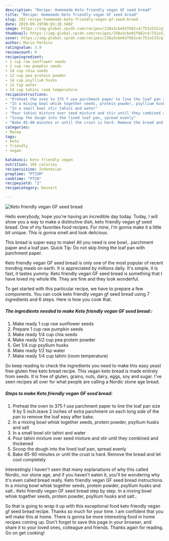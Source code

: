 ```yaml
---
description: "Recipe: Homemade Keto friendly vegan GF seed bread"
title: "Recipe: Homemade Keto friendly vegan GF seed bread"
slug: 382-recipe-homemade-keto-friendly-vegan-gf-seed-bread
date: 2019-09-19T06:03:20.340Z
image: https://img-global.cpcdn.com/recipes/238a3cbe81f662c4/751x532cq70/keto-friendly-vegan-gf-seed-bread-recipe-main-photo.jpg
thumbnail: https://img-global.cpcdn.com/recipes/238a3cbe81f662c4/751x532cq70/keto-friendly-vegan-gf-seed-bread-recipe-main-photo.jpg
cover: https://img-global.cpcdn.com/recipes/238a3cbe81f662c4/751x532cq70/keto-friendly-vegan-gf-seed-bread-recipe-main-photo.jpg
author: Mario Perkins
ratingvalue: 3.9
reviewcount: 9
recipeingredient:
- 1 cup raw sunflower seeds
- 1 cup raw pumpkin seeds
- 14 cup chia seeds
- 12 cup pea protein powder
- 14 cup psyllium husks
- 12 tsp water
- 14 cup tahini room temperature
recipeinstructions:
- "Preheat the oven to 375 f use parchment paper to line the loaf pan size 9 by 5 inch.leave 2 inches of extra parchment on each long side of the pan to remove the loaf easy after bake."
- "In a mixing bowl whisk together seeds, protein powder, psyllium husks and salt"
- "In a small bowl stir tahini and water"
- "Pour tahini mixture over seed mixture and stir until they combined and thickened"
- "Scoop the dough into the lined loaf pan, spread evenly"
- "Bake 85-90 minutes or until the crust is hard. Remove the bread and let cool completely"
categories:
- Resep
tags:
- keto
- friendly
- vegan

katakunci: keto friendly vegan
nutrition: 165 calories
recipecuisine: Indonesian
preptime: "PT33M"
cooktime: "PT2H"
recipeyield: "2"
recipecategory: Dessert

---
```



![Keto friendly vegan GF seed bread](https://img-global.cpcdn.com/recipes/238a3cbe81f662c4/751x532cq70/keto-friendly-vegan-gf-seed-bread-recipe-main-photo.jpg)

Hello everybody, hope you're having an incredible day today. Today, I will show you a way to make a distinctive dish, keto friendly vegan gf seed bread. One of my favorites food recipes. For mine, I'm gonna make it a little bit unique. This is gonna smell and look delicious.

This bread is super easy to make! All you need is one bowl,. parchment paper and a loaf pan. Quick Tip: Do not skip lining the loaf pan with parchment paper.

Keto friendly vegan GF seed bread is only one of the most popular of recent trending meals on earth. It is appreciated by millions daily. It's simple, it is fast, it tastes yummy. Keto friendly vegan GF seed bread is something that I have loved my whole life. They are fine and they look wonderful.


To get started with this particular recipe, we have to prepare a few components. You can cook keto friendly vegan gf seed bread using 7 ingredients and 6 steps. Here is how you cook that.

##### The ingredients needed to make Keto friendly vegan GF seed bread::

1. Make ready 1 cup raw sunflower seeds
1. Prepare 1 cup raw pumpkin seeds
1. Make ready 1/4 cup chia seeds
1. Make ready 1/2 cup pea protein powder
1. Get 1/4 cup psyllium husks
1. Make ready 1/2 tsp water
1. Make ready 1/4 cup tahini (room temperature)


So keep reading to check the ingredients you need to make this easy yeast free gluten free keto bread recipe. This vegan keto bread is made entirely from seeds. It is free of gluten, grains, nuts, dairy, eggs, soy and sugar. I&#39;ve seen recipes all over for what people are calling a Nordic stone age bread. 

##### Steps to make Keto friendly vegan GF seed bread:

1. Preheat the oven to 375 f use parchment paper to line the loaf pan size 9 by 5 inch.leave 2 inches of extra parchment on each long side of the pan to remove the loaf easy after bake.
1. In a mixing bowl whisk together seeds, protein powder, psyllium husks and salt
1. In a small bowl stir tahini and water
1. Pour tahini mixture over seed mixture and stir until they combined and thickened
1. Scoop the dough into the lined loaf pan, spread evenly
1. Bake 85-90 minutes or until the crust is hard. Remove the bread and let cool completely


Interestingly I haven&#39;t seen that many explanations of why this called Nordic, nor stone age, and if you haven&#39;t eaten it, you&#39;ll be wondering why it&#39;s even called bread really. Keto friendly vegan GF seed bread instructions. In a mixing bowl whisk together seeds, protein powder, psyllium husks and salt.. Keto friendly vegan GF seed bread step by step. In a mixing bowl whisk together seeds, protein powder, psyllium husks and salt.. 

So that is going to wrap it up with this exceptional food keto friendly vegan gf seed bread recipe. Thanks so much for your time. I am confident that you will make this at home. There is gonna be more interesting food in home recipes coming up. Don't forget to save this page in your browser, and share it to your loved ones, colleague and friends. Thanks again for reading. Go on get cooking!
